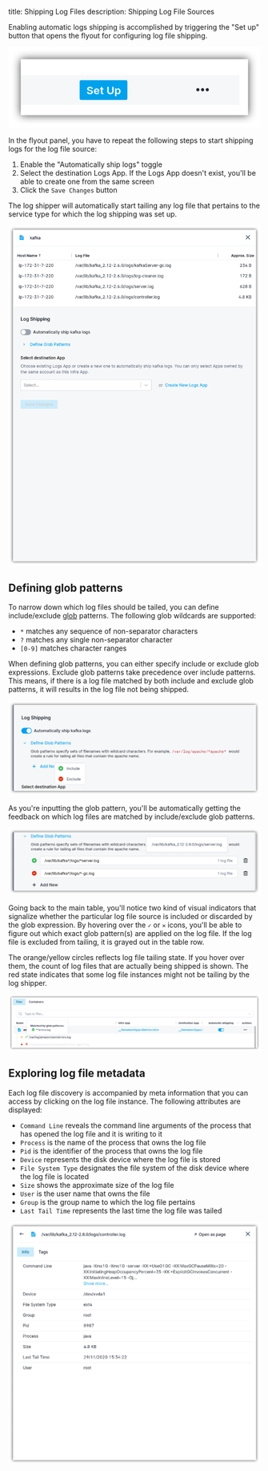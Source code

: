 title: Shipping Log Files
description: Shipping Log File Sources

Enabling automatic logs shipping is accomplished by triggering the "Set up" button that opens the flyout for configuring log file shipping.

![Setup Button](images/setup.png)

In the flyout panel, you have to repeat the following steps to start shipping logs for the log file source:

1. Enable the "Automatically ship <group-name> logs" toggle
2. Select the destination Logs App. If the Logs App doesn't exist, you'll be able to create one from the same screen
3. Click the `Save Changes` button

The log shipper will automatically start tailing any log file that pertains to the service type for which the log shipping was set up.

![Enable Log Shipping](images/logfile-flyout.png)

## Defining glob patterns

To narrow down which log files should be tailed, you can define include/exclude [glob](https://en.wikipedia.org/wiki/Glob_(programming)) patterns. The following glob wildcards are supported:

- `*` matches any sequence of non-separator characters
- `?` matches any single non-separator character
- `[0-9]` matches character ranges

When defining glob patterns, you can either specify include or exclude glob expressions. Exclude glob patterns take precedence over include patterns. This means, if there is a log file matched by both include and exclude glob patterns, it will results in the log file not being shipped.

![Include and Exclude Glob Patterns](images/include-exclude-globs.png)

As you're inputting the glob pattern, you'll be automatically getting the feedback on which log files are matched by include/exclude glob patterns.

![Matched Hints](images/matched-globs.png)

Going back to the main table, you'll notice two kind of visual indicators that signalize whether the particular log file source is included or discarded by the glob expression. By hovering over the `✓` or `✕` icons, you'll be able to figure out which exact glob pattern(s) are applied on the log file. If the log file is excluded from tailing, it is grayed out in the table row.

The orange/yellow circles reflects log file tailing state. If you hover over them, the count of log files that are actually being shipped is shown. The red state indicates that some log file instances might not be tailing by the log shipper.

![Globs Main Table](images/globs-main-table.png)

## Exploring log file metadata

Each log file discovery is accompanied by meta information that you can access by clicking on the log file instance. The following attributes are displayed:

- `Command Line` reveals the command line arguments of the process that has opened the log file and it is writing to it
- `Process` is the name of the process that owns the log file
- `Pid` is the identifier of the process that owns the log file
- `Device` represents the disk device where the log file is stored
- `File System Type` designates the file system of the disk device where the log file is located
- `Size` shows the approximate size of the log file
- `User` is the user name that owns the file
- `Group` is the group name to which the log file pertains
- `Last Tail Time` represents the last time the log file was tailed

![Log File Metadata](images/log-file-meta.png)
